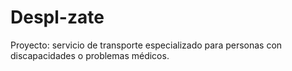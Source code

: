 # Despl-zate
Proyecto: servicio de transporte especializado para personas con discapacidades o problemas médicos.
